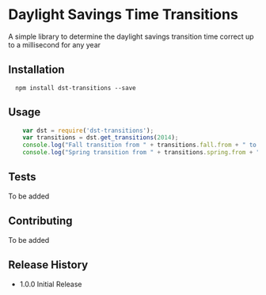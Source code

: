 # Daylight Savings Time Transitions
A simple library to determine the daylight savings transition time correct up to a millisecond for any year

## Installation
```shell
  npm install dst-transitions --save
```

## Usage
```js
    var dst = require('dst-transitions');
    var transitions = dst.get_transitions(2014);
    console.log("Fall transition from " + transitions.fall.from + " to " + transitions.fall.to);
    console.log("Spring transition from " + transitions.spring.from + " to " + transitions.spring.to);
```

## Tests
To be added

## Contributing
To be added


## Release History
* 1.0.0 Initial Release